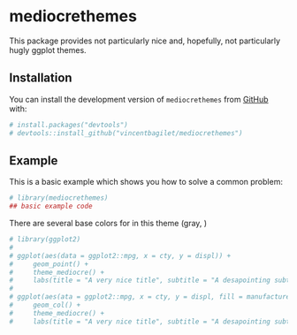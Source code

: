 
<!-- README.md is generated from README.Rmd. Please edit that file -->

# mediocrethemes

<!-- badges: start -->

<!-- badges: end -->

This package provides not particularly nice and, hopefully, not
particularly hugly ggplot themes.

## Installation

You can install the development version of `mediocrethemes` from
[GitHub](https://github.com/) with:

``` r
# install.packages("devtools")
# devtools::install_github("vincentbagilet/mediocrethemes")
```

## Example

This is a basic example which shows you how to solve a common problem:

``` r
# library(mediocrethemes)
## basic example code
```

There are several base colors for in this theme (gray, )

``` r
# library(ggplot2)
# 
# ggplot(aes(data = ggplot2::mpg, x = cty, y = displ)) +
#     geom_point() +
#     theme_mediocre() +
#     labs(title = "A very nice title", subtitle = "A desapointing subtitle")
# 
# ggplot(aes(ata = ggplot2::mpg, x = cty, y = displ, fill = manufacturer)) +
#     geom_col() +
#     theme_mediocre() +
#     labs(title = "A very nice title", subtitle = "A desapointing subtitle")
```

